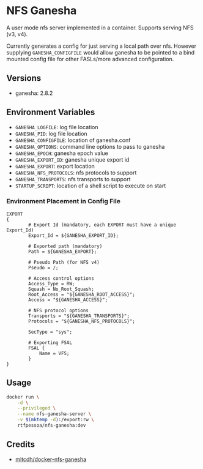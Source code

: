 # NFS Ganesha

A user mode nfs server implemented in a container.
Supports serving NFS (v3, v4).

Currently generates a config for just serving a local path over nfs.
However supplying `GANESHA_CONFIGFILE` would allow ganesha
to be pointed to a bind mounted config file for other FASLs/more advanced configuration.

## Versions

* ganesha: 2.8.2

## Environment Variables

* `GANESHA_LOGFILE`: log file location
* `GANESHA_PID`: log file location
* `GANESHA_CONFIGFILE`: location of ganesha.conf
* `GANESHA_OPTIONS`: command line options to pass to ganesha
* `GANESHA_EPOCH`: ganesha epoch value
* `GANESHA_EXPORT_ID`: ganesha unique export id
* `GANESHA_EXPORT`: export location
* `GANESHA_NFS_PROTOCOLS`: nfs protocols to support
* `GANESHA_TRANSPORTS`: nfs transports to support
* `STARTUP_SCRIPT`: location of a shell script to execute on start

### Environment Placement in Config File

````
EXPORT
{
		# Export Id (mandatory, each EXPORT must have a unique Export_Id)
		Export_Id = ${GANESHA_EXPORT_ID};

		# Exported path (mandatory)
		Path = ${GANESHA_EXPORT};

		# Pseudo Path (for NFS v4)
		Pseudo = /;

		# Access control options
		Access_Type = RW;
		Squash = No_Root_Squash;
		Root_Access = "${GANESHA_ROOT_ACCESS}";
		Access = "${GANESHA_ACCESS}";

		# NFS protocol options
		Transports = "${GANESHA_TRANSPORTS}";
		Protocols = "${GANESHA_NFS_PROTOCOLS}";

		SecType = "sys";

		# Exporting FSAL
		FSAL {
			Name = VFS;
		}
}
````

## Usage

```bash
docker run \
	-d \
	--privileged \
	--name nfs-ganesha-server \
	-v $(mktemp -d):/export:rw \
	rtfpessoa/nfs-ganesha:dev
```

## Credits

* [mitcdh/docker-nfs-ganesha](https://github.com/mitcdh/docker-nfs-ganesha)
